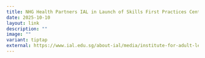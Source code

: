 ```yaml
---
title: NHG Health Partners IAL in Launch of Skills First Practices Centre
date: 2025-10-10
layout: link
description: ""
image: ""
variant: tiptap
external: https://www.ial.edu.sg/about-ial/media/institute-for-adult-learning-launches-new-centre-to-elevate-skills-first-practices-in-singapore/
---
```

